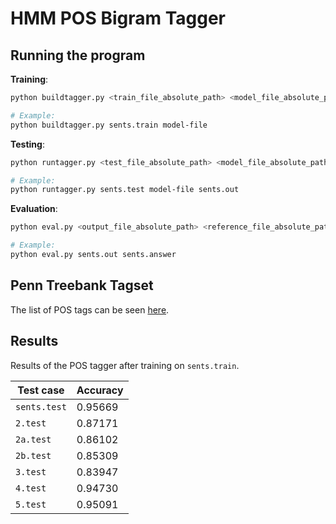 # HMM POS Bigram Tagger

## Running the program

**Training**:
```sh
python buildtagger.py <train_file_absolute_path> <model_file_absolute_path>

# Example:
python buildtagger.py sents.train model-file
```

**Testing**:
```sh
python runtagger.py <test_file_absolute_path> <model_file_absolute_path> <output_file_absolute_path>

# Example:
python runtagger.py sents.test model-file sents.out
```

**Evaluation**:
```sh
python eval.py <output_file_absolute_path> <reference_file_absolute_path>

# Example:
python eval.py sents.out sents.answer
```

## Penn Treebank Tagset

The list of POS tags can be seen [here](https://www.clips.uantwerpen.be/pages/mbsp-tags).

## Results

Results of the POS tagger after training on `sents.train`.

| Test case    | Accuracy |
| ------------ | -------- |
| `sents.test` | 0.95669  |
| `2.test`     | 0.87171  |
| `2a.test`    | 0.86102  |
| `2b.test`    | 0.85309  |
| `3.test`     | 0.83947  |
| `4.test`     | 0.94730  |
| `5.test`     | 0.95091  |
